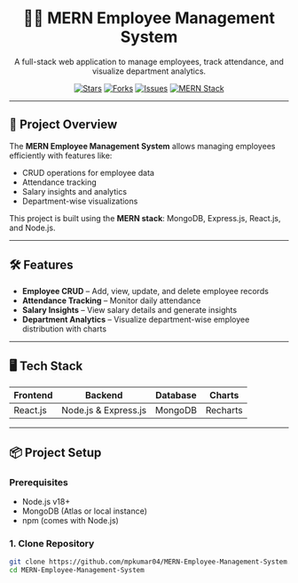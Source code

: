 <div align="center">
  <h1>🧑‍💼 MERN Employee Management System</h1>
  <p>A full-stack web application to manage employees, track attendance, and visualize department analytics.</p>
  <p>
    <a href="https://github.com/mpkumar04/MERN-Employee-Management-System/stargazers"><img src="https://img.shields.io/github/stars/mpkumar04/MERN-Employee-Management-System?style=for-the-badge" alt="Stars"></a>
    <a href="https://github.com/mpkumar04/MERN-Employee-Management-System/network/members"><img src="https://img.shields.io/github/forks/mpkumar04/MERN-Employee-Management-System?style=for-the-badge" alt="Forks"></a>
    <a href="https://github.com/mpkumar04/MERN-Employee-Management-System/issues"><img src="https://img.shields.io/github/issues/mpkumar04/MERN-Employee-Management-System?style=for-the-badge" alt="Issues"></a>
    <a href="https://img.shields.io/badge/MERN-Stack-blue?style=for-the-badge"><img src="https://img.shields.io/badge/MERN-Stack-blue?style=for-the-badge" alt="MERN Stack"></a>
  </p>
</div>

---

## 🌟 Project Overview

The **MERN Employee Management System** allows managing employees efficiently with features like:

- CRUD operations for employee data  
- Attendance tracking  
- Salary insights and analytics  
- Department-wise visualizations  

This project is built using the **MERN stack**: MongoDB, Express.js, React.js, and Node.js.

---

## 🛠️ Features

- **Employee CRUD** – Add, view, update, and delete employee records  
- **Attendance Tracking** – Monitor daily attendance  
- **Salary Insights** – View salary details and generate insights  
- **Department Analytics** – Visualize department-wise employee distribution with charts  

---

## 🖥️ Tech Stack

| Frontend       | Backend               | Database  | Charts     |
|----------------|--------------------|-----------|------------|
| React.js       | Node.js & Express.js | MongoDB   | Recharts   |

---

## 📦 Project Setup

### Prerequisites

- Node.js v18+  
- MongoDB (Atlas or local instance)  
- npm (comes with Node.js)  

### 1. Clone Repository

```bash
git clone https://github.com/mpkumar04/MERN-Employee-Management-System.git
cd MERN-Employee-Management-System

